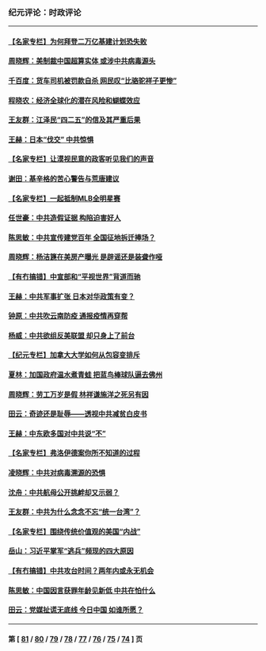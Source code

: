 ### 纪元评论：时政评论
---
#### [【名家专栏】为何拜登二万亿基建计划恐失败](../../pages/nsc1025/n12869548.md) 
#### [周晓辉：美制裁中国超算实体 或涉中共病毒源头](../../pages/nsc1025/n12869957.md) 
#### [千百度：货车司机被罚款自杀 网民叹“比骆驼祥子更惨”](../../pages/nsc1025/n12868668.md) 
#### [程晓农：经济全球化的潜在风险和蝴蝶效应](../../pages/nsc1025/n12868059.md) 
#### [王友群：江泽民“四二五”的信及其严重后果](../../pages/nsc1025/n12867475.md) 
#### [王赫：日本“伐交” 中共惊惧](../../pages/nsc1025/n12867786.md) 
#### [【名家专栏】让漠视民意的政客听见我们的声音](../../pages/nsc1025/n12866989.md) 
#### [谢田：基辛格的苦心警告与荒唐建议](../../pages/nsc1025/n12867607.md) 
#### [【名家专栏】一起抵制MLB全明星赛](../../pages/nsc1025/n12866978.md) 
#### [任世豪：中共造假证据 构陷迫害好人](../../pages/nsc1025/n12867481.md) 
#### [陈思敏：中共宣传建党百年 全国征地拆迁捧场？](../../pages/nsc1025/n12867453.md) 
#### [周晓辉：杨洁篪在美房产曝光 是辟谣还是装聋作哑](../../pages/nsc1025/n12867144.md) 
#### [【有冇搞错】中宣部和“平视世界”背道而驰](../../pages/nsc1025/n12865391.md) 
#### [王赫：中共军事扩张 日本对华政策有变？](../../pages/nsc1025/n12865526.md) 
#### [钟原：中共吹云南防疫 通报疫情再穿帮](../../pages/nsc1025/n12865441.md) 
#### [杨威：中共欲组反美联盟 却只身上了前台](../../pages/nsc1025/n12864924.md) 
#### [【纪元专栏】加拿大大学如何从包容变排斥](../../pages/nsc1025/n12864947.md) 
#### [夏林：加国政府温水煮青蛙 把蓝鸟棒球队逼去佛州](../../pages/nsc1025/n12864847.md) 
#### [周晓辉：劳工万岁是假 林祥谦施洋之死另有因](../../pages/nsc1025/n12864511.md) 
#### [田云：奇迹还是耻辱——透视中共减贫白皮书](../../pages/nsc1025/n12862894.md) 
#### [王赫：中东欧多国对中共说“不”](../../pages/nsc1025/n12862232.md) 
#### [【名家专栏】弗洛伊德案你所不知道的过程](../../pages/nsc1025/n12861593.md) 
#### [凌晓辉：中共对病毒溯源的恐惧](../../pages/nsc1025/n12862184.md) 
#### [沈舟：中共航母公开挑衅却又示弱？](../../pages/nsc1025/n12862143.md) 
#### [王友群：中共为什么念念不忘“统一台湾”？](../../pages/nsc1025/n12861979.md) 
#### [【名家专栏】围绕传统价值观的美国“内战”](../../pages/nsc1025/n12861573.md) 
#### [岳山：习近平掌军“逃兵”频现的四大原因](../../pages/nsc1025/n12861147.md) 
#### [【有冇搞错】中共攻台时间？两年内或永无机会](../../pages/nsc1025/n12860297.md) 
#### [陈思敏：中国因言获罪年龄见新低 中共在怕什么](../../pages/nsc1025/n12861029.md) 
#### [田云：党媒扯谎无底线 今日中国 如谁所愿？](../../pages/nsc1025/n12860409.md) 

---
#### 第 [ [81](./81.md) / [80](./80.md) / [79](./79.md) / [78](./78.md) / [77](./77.md) / [76](./76.md) / [75](./75.md) / [74](./74.md) ] 页

